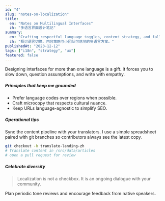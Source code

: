 ```yaml
---
id: "4"
slug: "notes-on-localization"
title:
  en: "Notes on Multilingual Interfaces"
  zh: "多语言界面设计笔记"
summary:
  en: "Crafting respectful language toggles, content strategy, and fallback systems for small teams."
  zh: "探讨语言切换、内容策略与小团队可落地的多语言方案。"
publishedAt: "2023-12-12"
tags: ["i18n", "strategy", "ux"]
featured: false
---
```


Designing interfaces for more than one language is a gift. It forces you to slow down, question assumptions, and write with empathy.

##### Principles that keep me grounded

- Prefer language codes over regions when possible.
- Craft microcopy that respects cultural nuance.
- Keep URLs language-agnostic to simplify SEO.

##### Operational tips

Sync the content pipeline with your translators. I use a simple spreadsheet paired with git branches so contributors always see the latest copy.

```bash
git checkout -b translate-landing-zh
# Translate content in /src/data/articles
# open a pull request for review
```

##### Celebrate diversity

> Localization is not a checkbox. It is an ongoing dialogue with your community.

Plan periodic tone reviews and encourage feedback from native speakers.
